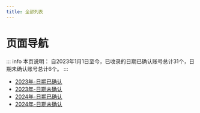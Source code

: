 ```yaml
---
title: 全部列表
---
```

# 页面导航
::: info 本页说明：
自2023年1月1日至今，已收录的日期已确认账号总计31个，日期未确认账号总计6个。
:::
* [2023年-日期已确认](/document/2023a.md)  
* [2023年-日期未确认](/document/2023b.md)  
* [2024年-日期已确认](/document/2024a.md)  
* [2024年-日期未确认](/document/2024b.md)  
